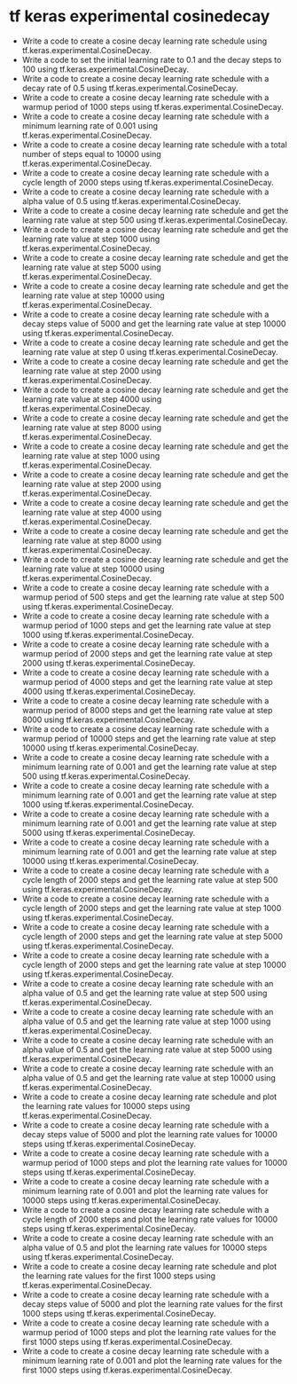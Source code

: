 # tf keras experimental cosinedecay

- Write a code to create a cosine decay learning rate schedule using tf.keras.experimental.CosineDecay.
- Write a code to set the initial learning rate to 0.1 and the decay steps to 100 using tf.keras.experimental.CosineDecay.
- Write a code to create a cosine decay learning rate schedule with a decay rate of 0.5 using tf.keras.experimental.CosineDecay.
- Write a code to create a cosine decay learning rate schedule with a warmup period of 1000 steps using tf.keras.experimental.CosineDecay.
- Write a code to create a cosine decay learning rate schedule with a minimum learning rate of 0.001 using tf.keras.experimental.CosineDecay.
- Write a code to create a cosine decay learning rate schedule with a total number of steps equal to 10000 using tf.keras.experimental.CosineDecay.
- Write a code to create a cosine decay learning rate schedule with a cycle length of 2000 steps using tf.keras.experimental.CosineDecay.
- Write a code to create a cosine decay learning rate schedule with a alpha value of 0.5 using tf.keras.experimental.CosineDecay.
- Write a code to create a cosine decay learning rate schedule and get the learning rate value at step 500 using tf.keras.experimental.CosineDecay.
- Write a code to create a cosine decay learning rate schedule and get the learning rate value at step 1000 using tf.keras.experimental.CosineDecay.
- Write a code to create a cosine decay learning rate schedule and get the learning rate value at step 5000 using tf.keras.experimental.CosineDecay.
- Write a code to create a cosine decay learning rate schedule and get the learning rate value at step 10000 using tf.keras.experimental.CosineDecay.
- Write a code to create a cosine decay learning rate schedule with a decay steps value of 5000 and get the learning rate value at step 10000 using tf.keras.experimental.CosineDecay.
- Write a code to create a cosine decay learning rate schedule and get the learning rate value at step 0 using tf.keras.experimental.CosineDecay.
- Write a code to create a cosine decay learning rate schedule and get the learning rate value at step 2000 using tf.keras.experimental.CosineDecay.
- Write a code to create a cosine decay learning rate schedule and get the learning rate value at step 4000 using tf.keras.experimental.CosineDecay.
- Write a code to create a cosine decay learning rate schedule and get the learning rate value at step 8000 using tf.keras.experimental.CosineDecay.
- Write a code to create a cosine decay learning rate schedule and get the learning rate value at step 1000 using tf.keras.experimental.CosineDecay.
- Write a code to create a cosine decay learning rate schedule and get the learning rate value at step 2000 using tf.keras.experimental.CosineDecay.
- Write a code to create a cosine decay learning rate schedule and get the learning rate value at step 4000 using tf.keras.experimental.CosineDecay.
- Write a code to create a cosine decay learning rate schedule and get the learning rate value at step 8000 using tf.keras.experimental.CosineDecay.
- Write a code to create a cosine decay learning rate schedule and get the learning rate value at step 10000 using tf.keras.experimental.CosineDecay.
- Write a code to create a cosine decay learning rate schedule with a warmup period of 500 steps and get the learning rate value at step 500 using tf.keras.experimental.CosineDecay.
- Write a code to create a cosine decay learning rate schedule with a warmup period of 1000 steps and get the learning rate value at step 1000 using tf.keras.experimental.CosineDecay.
- Write a code to create a cosine decay learning rate schedule with a warmup period of 2000 steps and get the learning rate value at step 2000 using tf.keras.experimental.CosineDecay.
- Write a code to create a cosine decay learning rate schedule with a warmup period of 4000 steps and get the learning rate value at step 4000 using tf.keras.experimental.CosineDecay.
- Write a code to create a cosine decay learning rate schedule with a warmup period of 8000 steps and get the learning rate value at step 8000 using tf.keras.experimental.CosineDecay.
- Write a code to create a cosine decay learning rate schedule with a warmup period of 10000 steps and get the learning rate value at step 10000 using tf.keras.experimental.CosineDecay.
- Write a code to create a cosine decay learning rate schedule with a minimum learning rate of 0.001 and get the learning rate value at step 500 using tf.keras.experimental.CosineDecay.
- Write a code to create a cosine decay learning rate schedule with a minimum learning rate of 0.001 and get the learning rate value at step 1000 using tf.keras.experimental.CosineDecay.
- Write a code to create a cosine decay learning rate schedule with a minimum learning rate of 0.001 and get the learning rate value at step 5000 using tf.keras.experimental.CosineDecay.
- Write a code to create a cosine decay learning rate schedule with a minimum learning rate of 0.001 and get the learning rate value at step 10000 using tf.keras.experimental.CosineDecay.
- Write a code to create a cosine decay learning rate schedule with a cycle length of 2000 steps and get the learning rate value at step 500 using tf.keras.experimental.CosineDecay.
- Write a code to create a cosine decay learning rate schedule with a cycle length of 2000 steps and get the learning rate value at step 1000 using tf.keras.experimental.CosineDecay.
- Write a code to create a cosine decay learning rate schedule with a cycle length of 2000 steps and get the learning rate value at step 5000 using tf.keras.experimental.CosineDecay.
- Write a code to create a cosine decay learning rate schedule with a cycle length of 2000 steps and get the learning rate value at step 10000 using tf.keras.experimental.CosineDecay.
- Write a code to create a cosine decay learning rate schedule with an alpha value of 0.5 and get the learning rate value at step 500 using tf.keras.experimental.CosineDecay.
- Write a code to create a cosine decay learning rate schedule with an alpha value of 0.5 and get the learning rate value at step 1000 using tf.keras.experimental.CosineDecay.
- Write a code to create a cosine decay learning rate schedule with an alpha value of 0.5 and get the learning rate value at step 5000 using tf.keras.experimental.CosineDecay.
- Write a code to create a cosine decay learning rate schedule with an alpha value of 0.5 and get the learning rate value at step 10000 using tf.keras.experimental.CosineDecay.
- Write a code to create a cosine decay learning rate schedule and plot the learning rate values for 10000 steps using tf.keras.experimental.CosineDecay.
- Write a code to create a cosine decay learning rate schedule with a decay steps value of 5000 and plot the learning rate values for 10000 steps using tf.keras.experimental.CosineDecay.
- Write a code to create a cosine decay learning rate schedule with a warmup period of 1000 steps and plot the learning rate values for 10000 steps using tf.keras.experimental.CosineDecay.
- Write a code to create a cosine decay learning rate schedule with a minimum learning rate of 0.001 and plot the learning rate values for 10000 steps using tf.keras.experimental.CosineDecay.
- Write a code to create a cosine decay learning rate schedule with a cycle length of 2000 steps and plot the learning rate values for 10000 steps using tf.keras.experimental.CosineDecay.
- Write a code to create a cosine decay learning rate schedule with an alpha value of 0.5 and plot the learning rate values for 10000 steps using tf.keras.experimental.CosineDecay.
- Write a code to create a cosine decay learning rate schedule and plot the learning rate values for the first 1000 steps using tf.keras.experimental.CosineDecay.
- Write a code to create a cosine decay learning rate schedule with a decay steps value of 5000 and plot the learning rate values for the first 1000 steps using tf.keras.experimental.CosineDecay.
- Write a code to create a cosine decay learning rate schedule with a warmup period of 1000 steps and plot the learning rate values for the first 1000 steps using tf.keras.experimental.CosineDecay.
- Write a code to create a cosine decay learning rate schedule with a minimum learning rate of 0.001 and plot the learning rate values for the first 1000 steps using tf.keras.experimental.CosineDecay.